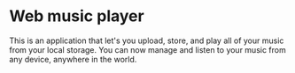 # Web music player
 This is an application that let's you upload, store, and play all of your music from your local storage. You can now manage and listen to your music from any device, anywhere in the world.
